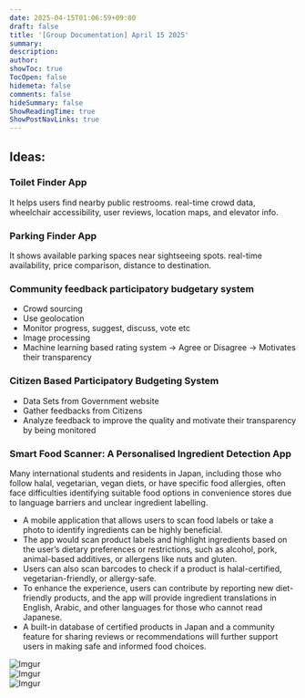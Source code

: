 ```yaml
---
date: 2025-04-15T01:06:59+09:00
draft: false
title: '[Group Documentation] April 15 2025'
summary: 
description:
author:
showToc: true
TocOpen: false
hidemeta: false
comments: false
hideSummary: false
ShowReadingTime: true
ShowPostNavLinks: true
---
```


## Ideas:   

### Toilet Finder App   
It helps users find nearby public restrooms. real-time crowd data, wheelchair accessibility, user reviews, location maps, and elevator info.   

### Parking Finder App   
It shows available parking spaces near sightseeing spots. real-time availability, price comparison, distance to destination.    

### Community feedback participatory budgetary system   
* Crowd sourcing
* Use geolocation
* Monitor progress, suggest, discuss, vote etc
* Image processing
* Machine learning based rating system -> Agree or Disagree -> Motivates their transparency 	  

### Citizen Based Participatory Budgeting System   

* Data Sets from Government website   
* Gather feedbacks from Citizens   
* Analyze feedback to improve the quality and motivate their transparency by being monitored   


### Smart Food Scanner: A Personalised Ingredient Detection App   
Many international students and residents in Japan, including those who follow halal, vegetarian, vegan diets, or have specific food allergies, often face difficulties identifying suitable food options in convenience stores due to language barriers and unclear ingredient labelling.    

* A mobile application that allows users to scan food labels or take a photo to identify ingredients can be highly beneficial.
* The app would scan product labels and highlight ingredients based on the user’s dietary preferences or restrictions, such as alcohol, pork, animal-based additives, or allergens like nuts and gluten. 
* Users can also scan barcodes to check if a product is halal-certified, vegetarian-friendly, or allergy-safe.
* To enhance the experience, users can contribute by reporting new diet-friendly products, and the app will provide ingredient translations in English, Arabic, and other languages for those who cannot read Japanese. 
* A built-in database of certified products in Japan and a community feature for sharing reviews or recommendations will further support users in making safe and informed food choices.


![Imgur](https://i.imgur.com/8Npuk3B.jpg)   
![Imgur](https://i.imgur.com/OU74sjT.jpg)   
![Imgur](https://i.imgur.com/w0He53J.jpg)   








